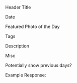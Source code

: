 Header Title

Date

Featured Photo of the Day

Tags

Description

Misc

Potentially show previous days?

Example Response:

<!-- {
  "copyright": "Cari Letelier",
  "date": "2023-03-27",
  "explanation": "Reports of powerful solar flares started a seven-hour quest north to capture modern monuments against an aurora-filled sky.  The peaks of iconic Arctic Henge in Raufarhöfn in northern Iceland were already aligned with the stars: some are lined up toward the exact north from one side and toward exact south from the other. The featured image, taken after sunset late last month, looks directly south, but since the composite image covers so much of the sky, the north star Polaris is actually visible at the very top of the frame. Also visible are familiar constellations including the Great Bear (Ursa Major) on the left, and the Hunter (Orion) on the lower right. The quest was successful.  The sky lit up dramatically with bright and memorable auroras that shimmered with amazing colors including red, pink, yellow, and green -- sometimes several at once.",
  "hdurl": "https://apod.nasa.gov/apod/image/2303/ArcticHenge_Letelier_1765.jpg",
  "media_type": "image",
  "service_version": "v1",
  "title": "Aurora Over Arctic Henge",
  "url": "https://apod.nasa.gov/apod/image/2303/ArcticHenge_Letelier_960.jpg"
} -->
